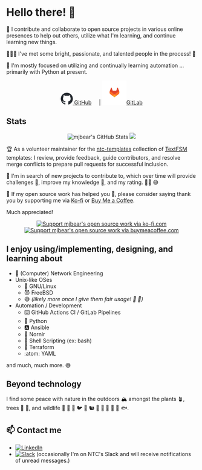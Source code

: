 # Hello there! :wave:

:microscope: I contribute and collaborate to open source projects in various
online presences to help out others, utilize what I'm learning, and continue
learning new things.

:people_holding_hands: I've met some bright, passionate, and talented people in the process! :bow:

:seedling: I'm mostly focused on utilizing and continually learning automation
... primarily with Python at present.

<p align="center">
  <a href="https://github.com/mjbear" >
    <picture>
      <source srcset="images/github-mark.svg" width="32px"
        media="(prefers-color-scheme: light), (prefers-color-scheme: no-preference)" />
      <source srcset="images/github-mark-white.svg" width="32px"
        media="(prefers-color-scheme: dark)" />
      <img alt="mjbear GitHub Profile" width="32px" src="images/github-mark.svg" />
    </picture>
  GitHub</a>
    &nbsp;  &nbsp; |
  <a href="https://gitlab.com/mjbear" >
    <img alt="mjbear GitLab Profile" width="64px" src="images/gitlab-logo-500.svg" />GitLab</a>
</p>

## Stats

<p align="center">
  <picture>
    <source
      srcset="https://github-readme-stats.vercel.app/api?username=mjbear&show_icons=true&theme=dark&count_private=true&rank_icon=github"
      media="(prefers-color-scheme: dark), (prefers-color-scheme: no-preference)"
    />
    <source
      srcset="https://github-readme-stats.vercel.app/api?username=mjbear&show_icons=true&count_private=true&rank_icon=github"
      media="(prefers-color-scheme: light)"
    />
    <img src="https://github-readme-stats.vercel.app/api?username=mjbear&show_icons=true&count_private=true&rank_icon=github" alt="mjbear's GitHub Stats" />
  </picture>

  <picture>
    <!-- srcset="https://github-readme-stats.vercel.app/api/top-langs/?username=mjbear&layout=donut&theme=dark&count_private=true&hide=c%23" -->
    <!-- srcset="https://github-readme-stats.vercel.app/api/top-langs/?username=mjbear&layout=compact&theme=dark&count_private=true&hide=c%23&hide_progress=true" -->
    <source
      srcset="https://github-readme-stats.vercel.app/api/top-langs/?username=mjbear&layout=compact&theme=dark&count_private=true&hide=c%23"
      media="(prefers-color-scheme: dark), (prefers-color-scheme: no-preference)"
    />
    <source
      srcset="https://github-readme-stats.vercel.app/api/top-langs/?username=mjbear&layout=compact&count_private=true&hide=c%23"
      media="(prefers-color-scheme: light)"
    />
    <img src="https://github-readme-stats.vercel.app/api/top-langs/?username=mjbear&layout=compact&count_private=true&hide=c%23" />
  </picture>
</p>

:trophy: As a volunteer maintainer for the [ntc-templates](https://github.com/networktocode/ntc-templates)
collection of [TextFSM](https://github.com/google/textfsm) templates: I review,
provide feedback, guide contributors, and resolve merge conflicts to prepare pull
requests for successful inclusion.

:telescope: I'm in search of new projects to contribute to, which
over time will provide challenges :medal_sports:, improve my knowledge :brain:,
and my rating. :man_shrugging: :sweat_smile:

:handshake: If my open source work has helped you :confetti_ball:, please
consider saying thank you by supporting me via [Ko-fi](https://ko-fi.com/mjbear)
or [Buy Me a Coffee](https://www.buymeacoffee.com/mjbear).

Much appreciated!

<p align="center">
  <a href="https://ko-fi.com/mjbear" target="_blank">
    <img src="https://help.ko-fi.com/hc/article_attachments/11833788361117" alt="Support mjbear's open source work via ko-fi.com" title="Support mjbear's open source work via ko-fi.com"/>
  </a>
  <a href="https://www.buymeacoffee.com/mjbear" target="_blank">
    <img src="https://cdn.buymeacoffee.com/buttons/v2/default-yellow.png" width="217px" alt="Support mjbear's open source work via buymeacoffee.com" title="Support mjbear's open source work via buymeacoffee.com"/>
  </a>
</p>

## I enjoy using/implementing, designing, and learning about

* :arrows_counterclockwise: (Computer) Network Engineering
* Unix-like OSes
   * :penguin: GNU/Linux
   * :smiling_imp: FreeBSD
   * :sweat_smile: _(likely more once I give them fair usage! :blowfish:
     :triangular_flag_on_post:)_
* Automation / Development
   * :keyboard: GitHub Actions CI / GitLab Pipelines
   * :snake: Python
   * :a: Ansible
   * :small_red_triangle: Nornir
   * :shell: Shell Scripting (ex: bash)
   * :mount_fuji: Terraform
   * :atom: YAML

and much, much more. :sweat_smile:

## Beyond technology

I find some peace with nature in the outdoors :mountain_snow: amongst the plants
:potted_plant:, trees :evergreen_tree: :deciduous_tree:, and wildlife :bear:
:deer: :eagle: :bird: :rabbit2: :chipmunk: :fox_face: :wolf: :frog: :lizard:
:turtle: :fish:.

## :mailbox: Contact me

* [![LinkedIn](https://custom-icon-badges.demolab.com/badge/LinkedIn-0A66C2?logo=linkedin-white&logoColor=fff)](https://www.linkedin.com/in/michaeljbear/)
* [![Slack](https://img.shields.io/badge/Slack-4A154B?logo=slack&logoColor=fff)](https://networktocode.slack.com)
  (occasionally I'm on NTC's Slack and will receive notifications of unread messages.)
